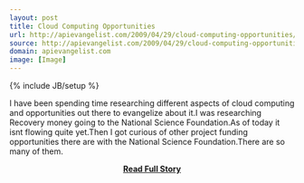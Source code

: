 ```yaml
---
layout: post
title: Cloud Computing Opportunities
url: http://apievangelist.com/2009/04/29/cloud-computing-opportunities/
source: http://apievangelist.com/2009/04/29/cloud-computing-opportunities/
domain: apievangelist.com
image: [Image]
---
```

{% include JB/setup %}<p>I have been spending time researching different aspects of cloud computing and opportunities out there to evangelize about it.I was researching Recovery money going to the National Science Foundation.As of today it isnt flowing quite yet.Then I got curious of other project funding opportunities there are with the National Science Foundation.There are so many of them.</p>
<center><p><a href="http://apievangelist.com/2009/04/29/cloud-computing-opportunities/" style='padding:25px; font-sze:18px; font-weight: bold;'>Read Full Story</a></p></center>
